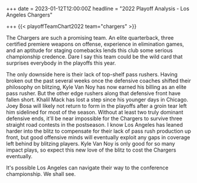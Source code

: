 +++
date = 2023-01-12T12:00:00Z
headline = "2022 Playoff Analysis - Los Angeles Chargers"

+++
{{< playoffTeamChart2022 team="chargers" >}}

The Chargers are such a promising team. An elite quarterback, three certified premiere weapons on offense, experience in elimination games, and an aptitude for staging comebacks lends this club some serious championship credence. Dare I say this team could be the wild card that surprises everybody in the playoffs this year. 

The only downside here is their lack of top-shelf pass rushers. Having broken out the past several weeks once the defensive coaches shifted their philosophy on blitzing, Kyle Van Noy has now earned his billing as an elite pass rusher. But the other edge rushers along that defensive front have fallen short. Khalil Mack has lost a step since his younger days in Chicago. Joey Bosa will likely not return to form in the playoffs after a groin tear left him sidelined for most of the season. Without at least two truly dominant defensive ends, it'll be near impossible for the Chargers to survive three straight road contests in the postseason. I know Los Angeles has leaned harder into the blitz to compensate for their lack of pass rush production up front, but good offensive minds will eventually exploit any gaps in coverage left behind by blitzing players. Kyle Van Noy is only good for so many impact plays, so expect this new love of the blitz to cost the Chargers eventually.

It's possible Los Angeles can navigate their way to the conference championship. We shall see. 